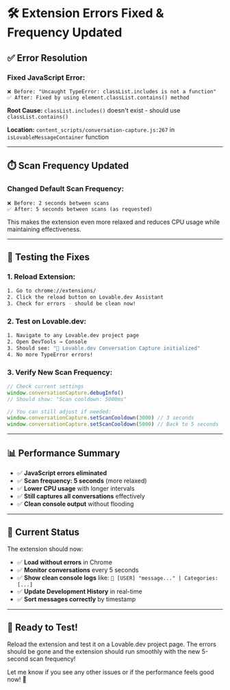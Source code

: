 # 🛠️ **Extension Errors Fixed & Frequency Updated**

## ✅ **Error Resolution**

### **Fixed JavaScript Error:**
```
❌ Before: "Uncaught TypeError: classList.includes is not a function"
✅ After: Fixed by using element.classList.contains() method
```

**Root Cause:** `classList.includes()` doesn't exist - should use `classList.contains()`

**Location:** `content_scripts/conversation-capture.js:267` in `isLovableMessageContainer` function

---

## ⏱️ **Scan Frequency Updated**

### **Changed Default Scan Frequency:**
```
❌ Before: 2 seconds between scans
✅ After: 5 seconds between scans (as requested)
```

This makes the extension even more relaxed and reduces CPU usage while maintaining effectiveness.

---

## 🧪 **Testing the Fixes**

### **1. Reload Extension:**
```bash
1. Go to chrome://extensions/
2. Click the reload button on Lovable.dev Assistant
3. Check for errors - should be clean now!
```

### **2. Test on Lovable.dev:**
```bash
1. Navigate to any Lovable.dev project page
2. Open DevTools → Console
3. Should see: "🚀 Lovable.dev Conversation Capture initialized"
4. No more TypeError errors!
```

### **3. Verify New Scan Frequency:**
```javascript
// Check current settings
window.conversationCapture.debugInfo()
// Should show: "Scan cooldown: 5000ms"

// You can still adjust if needed:
window.conversationCapture.setScanCooldown(3000) // 3 seconds
window.conversationCapture.setScanCooldown(5000) // Back to 5 seconds
```

---

## 📊 **Performance Summary**

- ✅ **JavaScript errors eliminated**
- ✅ **Scan frequency: 5 seconds** (more relaxed)
- ✅ **Lower CPU usage** with longer intervals
- ✅ **Still captures all conversations** effectively
- ✅ **Clean console output** without flooding

---

## 🎯 **Current Status**

The extension should now:
- ✅ **Load without errors** in Chrome
- ✅ **Monitor conversations** every 5 seconds
- ✅ **Show clean console logs** like: `🎯 [USER] "message..." | Categories: [...]`
- ✅ **Update Development History** in real-time
- ✅ **Sort messages correctly** by timestamp

---

## 🚀 **Ready to Test!**

Reload the extension and test it on a Lovable.dev project page. The errors should be gone and the extension should run smoothly with the new 5-second scan frequency! 

Let me know if you see any other issues or if the performance feels good now! 🎉
